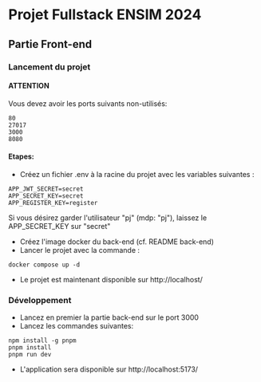 # Projet Fullstack ENSIM 2024
## Partie Front-end

### Lancement du projet

#### ATTENTION

Vous devez avoir les ports suivants non-utilisés:
```
80
27017
3000
8080
```

#### Etapes:

- Créez un fichier .env à la racine du projet avec les variables suivantes :
```
APP_JWT_SECRET=secret
APP_SECRET_KEY=secret
APP_REGISTER_KEY=register
```
Si vous désirez garder l'utilisateur "pj" (mdp: "pj"), laissez le APP_SECRET_KEY sur "secret"

- Créez l'image docker du back-end (cf. README back-end)
- Lancer le projet avec la commande :
```
docker compose up -d
```
- Le projet est maintenant disponible sur http://localhost/


### Développement

- Lancez en premier la partie back-end sur le port 3000
- Lancez les commandes suivantes:
```
npm install -g pnpm
pnpm install
pnpm run dev
```
- L'application sera disponible sur http://localhost:5173/